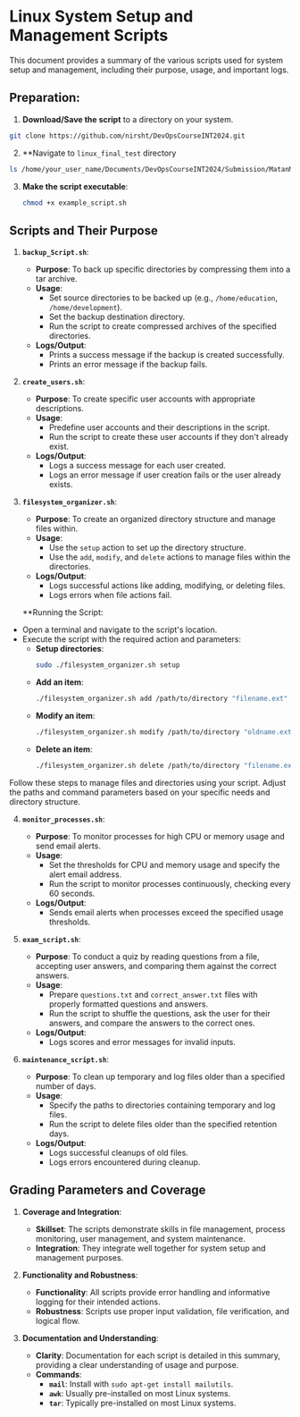 
# Linux System Setup and Management Scripts

This document provides a summary of the various scripts used for system setup and management, including their purpose, usage, and important logs.

## Preparation:
1. **Download/Save the script** to a directory on your system.
```bash
git clone https://github.com/nirsht/DevOpsCourseINT2024.git
```

2. **Navigate to `linux_final_test` directory
```bash
ls /home/your_user_name/Documents/DevOpsCourseINT2024/Submission/MatanMoshe/linux_final_test
```
3. **Make the script executable**:
   ```bash
   chmod +x example_script.sh
   ```


## **Scripts and Their Purpose**

1. **`backup_Script.sh`**:
    - **Purpose**: To back up specific directories by compressing them into a tar archive.
    - **Usage**:
      - Set source directories to be backed up (e.g., `/home/education`, `/home/development`).
      - Set the backup destination directory.
      - Run the script to create compressed archives of the specified directories.
    - **Logs/Output**:
      - Prints a success message if the backup is created successfully.
      - Prints an error message if the backup fails.

2. **`create_users.sh`**:
    - **Purpose**: To create specific user accounts with appropriate descriptions.
    - **Usage**:
      - Predefine user accounts and their descriptions in the script.
      - Run the script to create these user accounts if they don't already exist.
    - **Logs/Output**:
      - Logs a success message for each user created.
      - Logs an error message if user creation fails or the user already exists.

3. **`filesystem_organizer.sh`**:
    - **Purpose**: To create an organized directory structure and manage files within.
    - **Usage**:
      - Use the `setup` action to set up the directory structure.
      - Use the `add`, `modify`, and `delete` actions to manage files within the directories.
    - **Logs/Output**:
      - Logs successful actions like adding, modifying, or deleting files.
      - Logs errors when file actions fail.
        
    **Running the Script:
- Open a terminal and navigate to the script's location.
- Execute the script with the required action and parameters:
  - **Setup directories**:
    ```bash
    sudo ./filesystem_organizer.sh setup
    ```
  - **Add an item**:
    ```bash
    ./filesystem_organizer.sh add /path/to/directory "filename.ext"
    ```
  - **Modify an item**:
    ```bash
    ./filesystem_organizer.sh modify /path/to/directory "oldname.ext" "newname.ext"
    ```
  - **Delete an item**:
    ```bash
    ./filesystem_organizer.sh delete /path/to/directory "filename.ext"
    ```

Follow these steps to manage files and directories using your script. Adjust the paths and command parameters based on your specific needs and directory structure.

4. **`monitor_processes.sh`**:
    - **Purpose**: To monitor processes for high CPU or memory usage and send email alerts.
    - **Usage**:
      - Set the thresholds for CPU and memory usage and specify the alert email address.
      - Run the script to monitor processes continuously, checking every 60 seconds.
    - **Logs/Output**:
      - Sends email alerts when processes exceed the specified usage thresholds.

5. **`exam_script.sh`**:
    - **Purpose**: To conduct a quiz by reading questions from a file, accepting user answers, and comparing them against the correct answers.
    - **Usage**:
      - Prepare `questions.txt` and `correct_answer.txt` files with properly formatted questions and answers.
      - Run the script to shuffle the questions, ask the user for their answers, and compare the answers to the correct ones.
    - **Logs/Output**:
      - Logs scores and error messages for invalid inputs.

6. **`maintenance_script.sh`**:
    - **Purpose**: To clean up temporary and log files older than a specified number of days.
    - **Usage**:
      - Specify the paths to directories containing temporary and log files.
      - Run the script to delete files older than the specified retention days.
    - **Logs/Output**:
      - Logs successful cleanups of old files.
      - Logs errors encountered during cleanup.

## **Grading Parameters and Coverage**

1. **Coverage and Integration**:
   - **Skillset**: The scripts demonstrate skills in file management, process monitoring, user management, and system maintenance.
   - **Integration**: They integrate well together for system setup and management purposes.

2. **Functionality and Robustness**:
   - **Functionality**: All scripts provide error handling and informative logging for their intended actions.
   - **Robustness**: Scripts use proper input validation, file verification, and logical flow.

3. **Documentation and Understanding**:
   - **Clarity**: Documentation for each script is detailed in this summary, providing a clear understanding of usage and purpose.
   - **Commands**:
     - **`mail`**: Install with `sudo apt-get install mailutils`.
     - **`awk`**: Usually pre-installed on most Linux systems.
     - **`tar`**: Typically pre-installed on most Linux systems.

